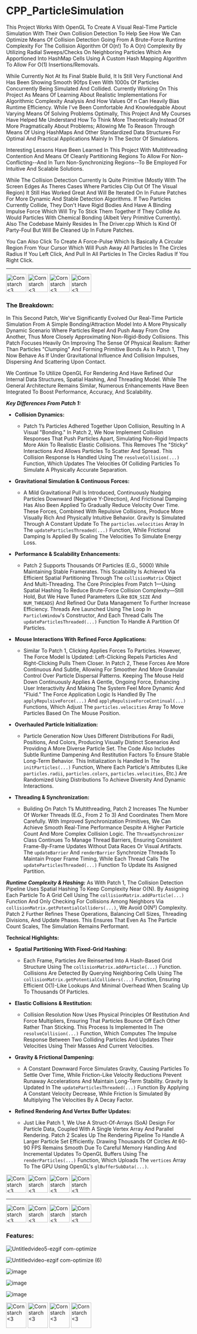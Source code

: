 # CPP_ParticleSimulation
This Project Works With OpenGL To Create A Visual Real-Time Particle Simulation With Their Own Collision Detection To Help See How We Can Optimize Means Of Collision Detection Going From A Brute-Force Runtime Complexity For The Collision Algorithm Of O(n!) To A O(n) Complexity By Utilizing Radial Sweeps/Checks On Neighboring Particles Which Are Apportioned Into HashMap Cells Using A Custom Hash Mapping Algorithm To Allow For O(1) Insertions/Removals.

While Currently Not At Its Final Stable Build, It Is Still Very Functional And Has Been Showing Smooth 90fps Even With 1000s Of Particles Concurrently Being Simulated And Collided. Currently Working On This Project As Means Of Learning About Realistic Implementations For Algorithmic Complexity Analysis And How Values Of n Can Heavily Bias Runtime Efficiency. While I've Been Comfortable And Knowledgable About Varying Means Of Solving Problems Optimally, This Project And My Courses Have Helped Me Understand How To Think More Theoretically Instead Of More Pragmatically About Problems; Allowing Me To Reason Through Means Of Using HashMaps And Other Standardized Data Structures For Optimal And Practical Applications Mainly In The Sector Of Simulations. 

Interesting Lessons Have Been Learned In This Project With Multithreading Contention And Means Of Cleanly Partitioning Regions To Allow For Non-Conflicting--And In Turn Non-Synchronizing Regions--To Be Employed For Intuitive And Scalable Solutions.

While The Collision Detection Currently Is Quite Primitive (Mostly With The Screen Edges As Theres Cases Where Particles Clip Out Of The Visual Region) It Still Has Worked Great And Will Be Iterated On In Future Patches For More Dynamic And Stable Detection Algorithms. If Two Particles Currently Collide, They Don't Have Rigid Bodies And Have A Binding Impulse Force Which Will Try To Stick Them Together If They Collide As Would Particles With Chemical Bonding (Albeit Very Primitive Currently). Also The Codebase Mainly Resides In The Driver.cpp Which Is Kind Of Party-Foul But Will Be Cleaned Up In Future Patches.

You Can Also Click To Create A Force-Pulse Which Is Basically A Circular Region From Your Cursor Which Will Push Away All Particles In The Circles Radius If You Left Click, And Pull In All Particles In The Circles Radius If You Right Click.

----------------------------------------------

<img src="https://github.com/user-attachments/assets/4d236ec7-91a8-4128-851b-db5c476a7086" alt="Cornstarch <3" width="55" height="49"> <img src="https://github.com/user-attachments/assets/4d236ec7-91a8-4128-851b-db5c476a7086" alt="Cornstarch <3" width="55" height="49"> <img src="https://github.com/user-attachments/assets/4d236ec7-91a8-4128-851b-db5c476a7086" alt="Cornstarch <3" width="55" height="49"> <img src="https://github.com/user-attachments/assets/4d236ec7-91a8-4128-851b-db5c476a7086" alt="Cornstarch <3" width="55" height="49"> 

<h3>The Breakdown:</h3>

In This Second Patch, We've Significantly Evolved Our Real-Time Particle Simulation From A Simple Bonding/Attraction Model Into A More Physically Dynamic Scenario Where Particles Repel And Push Away From One Another, Thus More Closely Approximating Non-Rigid-Body Collisions. This Patch Focuses Heavily On Improving The Sense Of Physical Realism: Rather Than Particles "Clumping" And Forming Primitive Bonds As In Patch 1, They Now Behave As If Under Gravitational Influence And Collision Impulses, Dispersing And Scattering Upon Contact.

We Continue To Utilize OpenGL For Rendering And Have Refined Our Internal Data Structures, Spatial Hashing, And Threading Model. While The General Architecture Remains Similar, Numerous Enhancements Have Been Integrated To Boost Performance, Accuracy, And Scalability.

_**Key Differences From Patch 1:**_

* **Collision Dynamics:**
  * Patch 1’s Particles Adhered Together Upon Collision, Resulting In A Visual "Bonding." In Patch 2, We Now Implement Collision Responses That Push Particles Apart, Simulating Non-Rigid Impacts More Akin To Realistic Elastic Collisions. This Removes The "Sticky" Interactions And Allows Particles To Scatter And Spread. This Collision Response Is Handled Using The `resolveCollision(...)` Function, Which Updates The Velocities Of Colliding Particles To Simulate A Physically Accurate Separation.

* **Gravitational Simulation & Continuous Forces:**
  * A Mild Gravitational Pull Is Introduced, Continuously Nudging Particles Downward (Negative Y-Direction), And Frictional Damping Has Also Been Applied To Gradually Reduce Velocity Over Time. These Forces, Combined With Repulsive Collisions, Produce More Visually Rich And Physically Intuitive Behavior. Gravity Is Simulated Through A Constant Update To The `particles.velocities` Array In The `updateParticlesThreaded(...)` Function, While Frictional Damping Is Applied By Scaling The Velocities To Simulate Energy Loss.

* **Performance & Scalability Enhancements:**
  * Patch 2 Supports Thousands Of Particles (E.G., 5000) While Maintaining Stable Framerates. This Scalability Is Achieved Via Efficient Spatial Partitioning Through The `collisionMatrix` Object And Multi-Threading. The Core Principles From Patch 1—Using Spatial Hashing To Reduce Brute-Force Collision Complexity—Still Hold, But We Have Tuned Parameters (Like `BIN_SIZE` And `NUM_THREADS`) And Refined Our Data Management To Further Increase Efficiency. Threads Are Launched Using The Loop In `ParticleWindow`'s Constructor, And Each Thread Calls The `updateParticlesThreaded(...)` Function To Handle A Partition Of Particles.

* **Mouse Interactions With Refined Force Applications:**
  * Similar To Patch 1, Clicking Applies Forces To Particles. However, The Force Model Is Updated: Left-Clicking Repels Particles And Right-Clicking Pulls Them Closer. In Patch 2, These Forces Are More Continuous And Subtle, Allowing For Smoother And More Granular Control Over Particle Dispersal Patterns. Keeping The Mouse Held Down Continuously Applies A Gentle, Ongoing Force, Enhancing User Interactivity And Making The System Feel More Dynamic And "Fluid." The Force Application Logic Is Handled By The `applyRepulsiveForce(...)` And `applyRepulsiveForceContinual(...)` Functions, Which Adjust The `particles.velocities` Array To Move Particles Based On The Mouse Position.

* **Overhauled Particle Initialization:**
  * Particle Generation Now Uses Different Distributions For Radii, Positions, And Colors, Producing Visually Distinct Scenarios And Providing A More Diverse Particle Set. The Code Also Includes Subtle Runtime Dampening And Restitution Factors To Ensure Stable Long-Term Behavior. This Initialization Is Handled In The `initParticles(...)` Function, Where Each Particle's Attributes (Like `particles.radii`, `particles.colors`, `particles.velocities`, Etc.) Are Randomized Using Distributions To Achieve Diversity And Dynamic Interactions.

* **Threading & Synchronization:**
  * Building On Patch 1’s Multithreading, Patch 2 Increases The Number Of Worker Threads (E.G., From 2 To 3) And Coordinates Them More Carefully. With Improved Synchronization Primitives, We Can Achieve Smooth Real-Time Performance Despite A Higher Particle Count And More Complex Collision Logic. The `ThreadSynchronizer` Class Continues To Manage Thread Barriers, Ensuring Consistent Frame-By-Frame Updates Without Data Races Or Visual Artifacts. The `updateBarrier` And `renderBarrier` Synchronize Threads To Maintain Proper Frame Timing, While Each Thread Calls The `updateParticlesThreaded(...)` Function To Update Its Assigned Partition.

_**Runtime Complexity & Hashing:**_ 
As With Patch 1, The Collision Detection Pipeline Uses Spatial Hashing To Keep Complexity Near O(N). By Assigning Each Particle To A Grid Cell Using The `collisionMatrix.addParticle(...)` Function And Only Checking For Collisions Among Neighbors Via `collisionMatrix.getPotentialColliders(...)`, We Avoid O(N²) Complexity. Patch 2 Further Refines These Operations, Balancing Cell Sizes, Threading Divisions, And Update Phases. This Ensures That Even As The Particle Count Scales, The Simulation Remains Performant.

**Technical Highlights:**

* **Spatial Partitioning With Fixed-Grid Hashing:**
  * Each Frame, Particles Are Reinserted Into A Hash-Based Grid Structure Using The `collisionMatrix.addParticle(...)` Function. Collisions Are Detected By Querying Neighboring Cells Using The `collisionMatrix.getPotentialColliders(...)` Function, Ensuring Efficient O(1)-Like Lookups And Minimal Overhead When Scaling Up To Thousands Of Particles.

* **Elastic Collisions & Restitution:**
  * Collision Resolution Now Uses Physical Principles Of Restitution And Force Multipliers, Ensuring That Particles Bounce Off Each Other Rather Than Sticking. This Process Is Implemented In The `resolveCollision(...)` Function, Which Computes The Impulse Response Between Two Colliding Particles And Updates Their Velocities Using Their Masses And Current Velocities.

* **Gravity & Frictional Dampening:**
  * A Constant Downward Force Simulates Gravity, Causing Particles To Settle Over Time, While Friction-Like Velocity Reductions Prevent Runaway Accelerations And Maintain Long-Term Stability. Gravity Is Updated In The `updateParticlesThreaded(...)` Function By Applying A Constant Velocity Decrease, While Friction Is Simulated By Multiplying The Velocities By A Decay Factor.

* **Refined Rendering And Vertex Buffer Updates:**
  * Just Like Patch 1, We Use A Struct-Of-Arrays (SoA) Design For Particle Data, Coupled With A Single Vertex Array And Parallel Rendering. Patch 2 Scales Up The Rendering Pipeline To Handle A Larger Particle Set Efficiently. Drawing Thousands Of Circles At 60-90 FPS Remains Smooth Due To Careful Memory Handling And Incremental Updates To OpenGL Buffers Using The `renderParticles(...)` Function, Which Uploads The `vertices` Array To The GPU Using OpenGL's `glBufferSubData(...)`.


<img src="https://github.com/user-attachments/assets/0c481edf-693f-4b4b-bca2-f6017a3e15d4" alt="Cornstarch <3" width="55" height="49"> <img src="https://github.com/user-attachments/assets/0c481edf-693f-4b4b-bca2-f6017a3e15d4" alt="Cornstarch <3" width="55" height="49"> <img src="https://github.com/user-attachments/assets/0c481edf-693f-4b4b-bca2-f6017a3e15d4" alt="Cornstarch <3" width="55" height="49"> <img src="https://github.com/user-attachments/assets/0c481edf-693f-4b4b-bca2-f6017a3e15d4" alt="Cornstarch <3" width="55" height="49"> 

----------------------------------------------

<img src="https://github.com/user-attachments/assets/69234949-e52b-4056-9b5b-382fa1f28745" alt="Cornstarch <3" width="55" height="49"> <img src="https://github.com/user-attachments/assets/69234949-e52b-4056-9b5b-382fa1f28745" alt="Cornstarch <3" width="55" height="49"> <img src="https://github.com/user-attachments/assets/69234949-e52b-4056-9b5b-382fa1f28745" alt="Cornstarch <3" width="55" height="49"> <img src="https://github.com/user-attachments/assets/69234949-e52b-4056-9b5b-382fa1f28745" alt="Cornstarch <3" width="55" height="49"> 


<h3>Features:</h3>


![Untitledvideo5-ezgif com-optimize](https://github.com/user-attachments/assets/8bf7c276-1cbb-4507-a59f-dfb677b61965)

![Untitledvideo-ezgif com-optimize (6)](https://github.com/user-attachments/assets/547054bc-975b-4d72-9e88-8fdf49e26953)

![image](https://github.com/user-attachments/assets/d2127f59-015e-4e44-9780-0f92d3efffaf)

![image](https://github.com/user-attachments/assets/98386363-f9f4-4c4b-a816-90b62bd22ede)

![image](https://github.com/user-attachments/assets/26778f97-a2fa-4d04-9c34-b98930104987)


<img src="https://github.com/user-attachments/assets/0363619c-11fb-472f-b338-39b361304dd5" alt="Cornstarch <3" width="55" height="69"> <img src="https://github.com/user-attachments/assets/0363619c-11fb-472f-b338-39b361304dd5" alt="Cornstarch <3" width="55" height="69"> <img src="https://github.com/user-attachments/assets/0363619c-11fb-472f-b338-39b361304dd5" alt="Cornstarch <3" width="55" height="69"> <img src="https://github.com/user-attachments/assets/0363619c-11fb-472f-b338-39b361304dd5" alt="Cornstarch <3" width="55" height="69">

